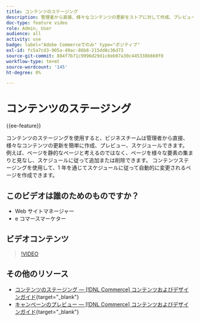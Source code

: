 ```yaml
---
title: コンテンツのステージング
description: 管理者から直接、様々なコンテンツの更新をストアに対して作成、プレビュー、スケジュールする方法を説明します。
doc-type: feature video
role: Admin, User
audience: all
activity: use
badge: label="Adobe Commerceでのみ" type="ポジティブ"
exl-id: fc5a7cd3-905a-49ac-86b8-215dd8c36d73
source-git-commit: 884f7b71c9996d29d1c8eb07a30c445338b660f0
workflow-type: tm+mt
source-wordcount: '145'
ht-degree: 0%

---
```


# コンテンツのステージング

{{ee-feature}}

コンテンツのステージングを使用すると、ビジネスチームは管理者から直接、様々なコンテンツの更新を簡単に作成、プレビュー、スケジュールできます。 例えば、ページを静的なページと考えるのではなく、ページを様々な要素の集まりと見なし、スケジュールに従って追加または削除できます。 コンテンツステージングを使用して、1 年を通じてスケジュールに従って自動的に変更されるページを作成できます。

## このビデオは誰のためのものですか？

- Web サイトマネージャー
- e コマースマーケター

## ビデオコンテンツ

>[!VIDEO](https://video.tv.adobe.com/v/343784?quality=12&learn=on)

## その他のリソース

- [コンテンツのステージング — [!DNL Commerce] コンテンツおよびデザインガイド](https://experienceleague.adobe.com/docs/commerce-admin/content-design/staging/content-staging.html){target="_blank"}
- [キャンペーンのプレビュー — [!DNL Commerce] コンテンツおよびデザインガイド](https://experienceleague.adobe.com/docs/commerce-admin/content-design/staging/content-staging-preview.html){target="_blank"}
